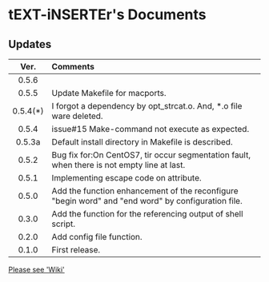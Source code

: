 tEXT-iNSERTEr's Documents
===

## Updates
|Ver.|Comments|
|:-:|:-|
|0.5.6||
|0.5.5|Update Makefile for macports.|
|0.5.4(*)|I forgot a dependency by opt_strcat.o. And, *.o file ware deleted.|
|0.5.4|issue#15 Make-command not execute as expected.|
|0.5.3a|Default install directory in Makefile is described.|
|0.5.2|Bug fix for:On CentOS7, tir occur segmentation fault, when there is not empty line at last.|
|0.5.1|Implementing escape code on attribute.|
|0.5.0|Add the function enhancement of the reconfigure "begin word" and "end word" by configuration file.|
|0.3.0|Add the function for the referencing output of shell script.|
|0.2.0|Add config file function.|
|0.1.0|First release.|

[Please see 'Wiki'](https://github.com/lilca/tEXT-iNSERTEr/wiki)
